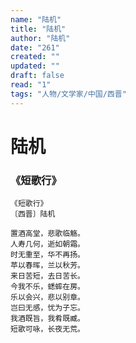 ```yaml
---
name: "陆机"
title: "陆机"
author: "陆机"
date: "261"
created: ""
updated: ""
draft: false
read: "1"
tags: "人物/文学家/中国/西晋"
---
```


# 陆机

### 《短歌行》

```
《短歌行》
〔西晋〕陆机

置酒高堂，悲歌临觞。
人寿几何，逝如朝霜。
时无重至，华不再扬。
苹以春晖，兰以秋芳。
来日苦短，去日苦长。
今我不乐，蟋蟀在房。
乐以会兴，悲以别章。
岂曰无感，忧为子忘。
我酒既旨，我肴既臧。
短歌可咏，长夜无荒。
```
